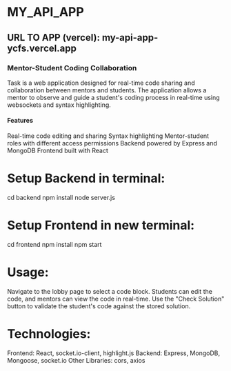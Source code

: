 # MY_API_APP

## URL TO APP (vercel):  my-api-app-ycfs.vercel.app

### Mentor-Student Coding Collaboration
Task is a web application designed for real-time code sharing and collaboration between mentors and students. The application allows a mentor to observe and guide a student's coding process in real-time using websockets and syntax highlighting.

#### Features
Real-time code editing and sharing
Syntax highlighting
Mentor-student roles with different access permissions
Backend powered by Express and MongoDB
Frontend built with React

# Setup Backend in terminal:
cd backend
npm install
node server.js

# Setup Frontend in new terminal:
cd frontend
npm install
npm start

# Usage:
Navigate to the lobby page to select a code block.
Students can edit the code, and mentors can view the code in real-time.
Use the "Check Solution" button to validate the student's code against the stored solution.

# Technologies:
Frontend: React, socket.io-client, highlight.js
Backend: Express, MongoDB, Mongoose, socket.io
Other Libraries: cors, axios
